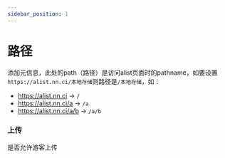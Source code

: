 ```yaml
---
sidebar_position: 1
---
```


# 路径

添加元信息，此处的path（路径）是访问alist页面时的pathname，如要设置`https://alist.nn.ci/本地存储`则路径是`/本地存储`，如：

- https://alist.nn.ci -> `/`
- https://alist.nn.ci/a -> `/a`
- https://alist.nn.ci/a/b -> `/a/b`

### 上传

是否允许游客上传